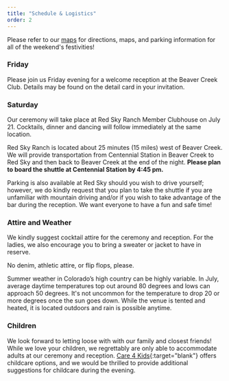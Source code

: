 ```yaml
---
title: "Schedule & Logistics"
order: 2
---
```

Please refer to our <a href="/#maps">maps</a> for directions, maps, and parking information for all of the weekend's festivities!

### Friday
Please join us Friday evening for a welcome reception at the Beaver Creek Club. Details may be found on the detail card in your invitation.

### Saturday
Our ceremony will take place at Red Sky Ranch Member Clubhouse on July 21. Cocktails, dinner and dancing will follow immediately at the same location.

Red Sky Ranch is located about 25 minutes (15 miles) west of Beaver Creek. We will provide transportation from Centennial Station in Beaver Creek to Red Sky and then back to Beaver Creek at the end of the night. **Please plan to board the shuttle at Centennial Station by 4:45 pm.**

Parking is also available at Red Sky should you wish to drive yourself; however, we do kindly request that you plan to take the shuttle if you are unfamiliar with mountain driving and/or if you wish to take advantage of the bar during the reception. We want everyone to have a fun and safe time!

### Attire and Weather
We kindly suggest cocktail attire for the ceremony and reception. For the ladies, we also encourage you to bring a sweater or jacket to have in reserve.

No denim, athletic attire, or flip flops, please.

Summer weather in Colorado’s high country can be highly variable. In July, average daytime temperatures top out around 80 degrees and lows can approach 50 degrees. It's not uncommon for the temperature to drop 20 or more degrees once the sun goes down. While the venue is tented and heated, it is located outdoors and rain is possible anytime.

### Children
We look forward to letting loose with with our family and closest friends! While
we love your children, we regrettably are only able to accommodate adults at our
ceremony and reception. [Care 4 Kids](http://www.babysittinginvail.com/){:target="blank"} offers childcare options, and we would be thrilled to provide additional suggestions for childcare during the evening.
